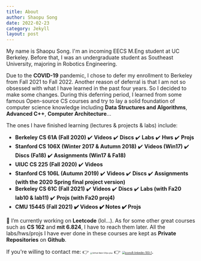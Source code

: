 ```yaml
---
title: About
author: Shaopu Song
date: 2022-02-23
category: Jekyll
layout: post
---
```


My name is Shaopu Song. I'm an incoming EECS M.Eng student at UC Berkeley. Before that, I was an undergraduate student as Southeast University, majoring in Robotics Engineering.

Due to the **COVID-19** pandemic, I chose to defer my enrollment to Berkeley from Fall 2021 to Fall 2022. Another reason of deferral is that I am not so obsessed with what I have learned in the past four years. So I decided to make some changes. During this deferring period, I learned from some famous Open-source CS courses and try to lay a solid foundation of computer science knowledge including **Data Structures and Algorithms**, **Advanced C++**, **Computer Architecture**…

The ones I have finished learning (lectures & projects & labs) include: 
  - **Berkeley CS 61A (Fall 2020)** ✔️ **Videos** ✔️ **Discs** ✔️ **Labs** ✔️ **Hws** ✔️ **Projs**
  - **Stanford CS 106X  (Winter 2017 & Autumn 2018)** ✔️ **Videos (Win17)** ✔️ **Discs (Fa18)** ✔️ **Assignments (Win17 & Fa18)**
  - **UIUC CS 225 (Fall 2020)** ✔️ **Videos**
  - **Stanford CS 106L (Autumn 2019)** ✔️ **Videos** ✔️ **Discs** ✔️ **Assignments (with the 2020 Spring final project version)**
  - **Berkeley CS 61C (Fall 2021)** ✔️ **Videos** ✔️ **Discs** ✔️ **Labs (with Fa20 lab10 & lab11)** ✔️ **Projs (with Fa20 proj4)**
  - **CMU 15445 (Fall 2021) ✔️ Videos ✔️ Notes ✔️ Projs**

🔭 I’m currently working on **Leetcode** (lol...). As for some other great courses such as **CS 162** and **mit 6.824**, I have to reach them later. All the labs/hws/projs I have ever done in these courses are kept as **Private Repositories** on **Github**.

If you're willing to contact me:	👉    [<img src="https://shaopu-blog.oss-cn-beijing.aliyuncs.com/img/202202240059430.png" alt="GitHub-Mark-120px-plus" style="zoom: 33%;" />](https://github.com/SongShaopu1998)    👉    [<img src="https://shaopu-blog.oss-cn-beijing.aliyuncs.com/img/202202240100683.png" alt="icons8-linkedin-100-1" style="zoom:50%;" />](https://www.linkedin.com/in/shaopu-song-626062153/).



